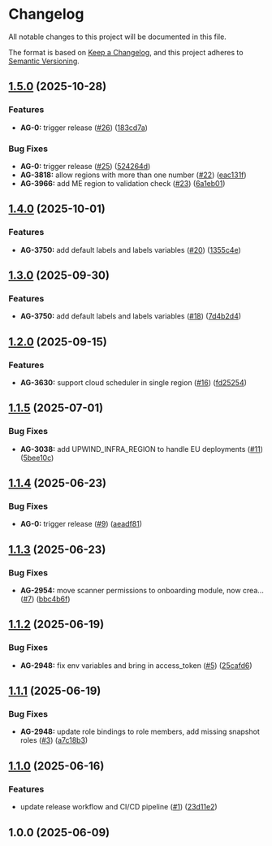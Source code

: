 # Changelog

All notable changes to this project will be documented in this file.

The format is based on [Keep a Changelog](https://keepachangelog.com/en/1.0.0/),
and this project adheres to [Semantic Versioning](https://semver.org/spec/v2.0.0.html).


## [1.5.0](https://github.com/upwindsecurity/terraform-google-cloudscanner/compare/v1.4.0...v1.5.0) (2025-10-28)

### Features

* **AG-0:** trigger release ([#26](https://github.com/upwindsecurity/terraform-google-cloudscanner/issues/26)) ([183cd7a](https://github.com/upwindsecurity/terraform-google-cloudscanner/commit/183cd7a0b08d9434172919b32353cb6c964959da))

### Bug Fixes

* **AG-0:** trigger release ([#25](https://github.com/upwindsecurity/terraform-google-cloudscanner/issues/25)) ([524264d](https://github.com/upwindsecurity/terraform-google-cloudscanner/commit/524264d982520771fa20b76f873fdcb933a55dc7))
* **AG-3818:** allow regions with more than one number ([#22](https://github.com/upwindsecurity/terraform-google-cloudscanner/issues/22)) ([eac131f](https://github.com/upwindsecurity/terraform-google-cloudscanner/commit/eac131f7fee4282f4cefed43841eca3e850a10e7))
* **AG-3966:** add ME region to validation check ([#23](https://github.com/upwindsecurity/terraform-google-cloudscanner/issues/23)) ([6a1eb01](https://github.com/upwindsecurity/terraform-google-cloudscanner/commit/6a1eb01a71604e09ba428dc3fc42c6c5fb7dc098))

## [1.4.0](https://github.com/upwindsecurity/terraform-google-cloudscanner/compare/v1.3.0...v1.4.0) (2025-10-01)

### Features

* **AG-3750:** add default labels and labels variables ([#20](https://github.com/upwindsecurity/terraform-google-cloudscanner/issues/20)) ([1355c4e](https://github.com/upwindsecurity/terraform-google-cloudscanner/commit/1355c4e2d158dff5d195b60716ddf994c62b7829))

## [1.3.0](https://github.com/upwindsecurity/terraform-google-cloudscanner/compare/v1.2.0...v1.3.0) (2025-09-30)

### Features

* **AG-3750:** add default labels and labels variables ([#18](https://github.com/upwindsecurity/terraform-google-cloudscanner/issues/18)) ([7d4b2d4](https://github.com/upwindsecurity/terraform-google-cloudscanner/commit/7d4b2d4cc6b1a575919107b69cf0fe78edc19cd2))

## [1.2.0](https://github.com/upwindsecurity/terraform-google-cloudscanner/compare/v1.1.5...v1.2.0) (2025-09-15)

### Features

* **AG-3630:** support cloud scheduler in single region ([#16](https://github.com/upwindsecurity/terraform-google-cloudscanner/issues/16)) ([fd25254](https://github.com/upwindsecurity/terraform-google-cloudscanner/commit/fd25254ed13e0f7b714a548cba7cb62e5c9643c5))

## [1.1.5](https://github.com/upwindsecurity/terraform-google-cloudscanner/compare/v1.1.4...v1.1.5) (2025-07-01)

### Bug Fixes

* **AG-3038:** add UPWIND_INFRA_REGION to handle EU deployments ([#11](https://github.com/upwindsecurity/terraform-google-cloudscanner/issues/11)) ([5bee10c](https://github.com/upwindsecurity/terraform-google-cloudscanner/commit/5bee10c074010927d171244f98035f50c36efa75))

## [1.1.4](https://github.com/upwindsecurity/terraform-google-cloudscanner/compare/v1.1.3...v1.1.4) (2025-06-23)

### Bug Fixes

* **AG-0:** trigger release ([#9](https://github.com/upwindsecurity/terraform-google-cloudscanner/issues/9)) ([aeadf81](https://github.com/upwindsecurity/terraform-google-cloudscanner/commit/aeadf810faf57dfd727b326d36cefcee73adf45f))

## [1.1.3](https://github.com/upwindsecurity/terraform-google-cloudscanner/compare/v1.1.2...v1.1.3) (2025-06-23)

### Bug Fixes

* **AG-2954:** move scanner permissions to onboarding module, now crea… ([#7](https://github.com/upwindsecurity/terraform-google-cloudscanner/issues/7)) ([bbc4b6f](https://github.com/upwindsecurity/terraform-google-cloudscanner/commit/bbc4b6f4f1d78544676cfd1f96f06ee08e9636ba))

## [1.1.2](https://github.com/upwindsecurity/terraform-google-cloudscanner/compare/v1.1.1...v1.1.2) (2025-06-19)

### Bug Fixes

* **AG-2948:** fix env variables and bring in access_token ([#5](https://github.com/upwindsecurity/terraform-google-cloudscanner/issues/5)) ([25cafd6](https://github.com/upwindsecurity/terraform-google-cloudscanner/commit/25cafd6afe00ec82456ccdecd96f506dfc4a357f))

## [1.1.1](https://github.com/upwindsecurity/terraform-google-cloudscanner/compare/v1.1.0...v1.1.1) (2025-06-19)

### Bug Fixes

* **AG-2948:** update role bindings to role members, add missing snapshot roles ([#3](https://github.com/upwindsecurity/terraform-google-cloudscanner/issues/3)) ([a7c18b3](https://github.com/upwindsecurity/terraform-google-cloudscanner/commit/a7c18b30d1dba76f7d35b13e3f5b4d255086ebd5))

## [1.1.0](https://github.com/upwindsecurity/terraform-google-cloudscanner/compare/v1.0.0...v1.1.0) (2025-06-16)

### Features

* update release workflow and CI/CD pipeline ([#1](https://github.com/upwindsecurity/terraform-google-cloudscanner/issues/1)) ([23d11e2](https://github.com/upwindsecurity/terraform-google-cloudscanner/commit/23d11e2d0ea6916c17ea4a91637d0a9cd1732ed1))

## 1.0.0 (2025-06-09)

